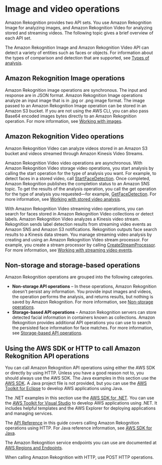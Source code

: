 # Image and video operations<a name="how-it-works-operations-intro"></a>

Amazon Rekognition provides two API sets\. You use Amazon Rekognition Image for analyzing images, and Amazon Rekognition Video for analyzing stored and streaming videos\. The following topic gives a brief overview of each API set\.

The Amazon Rekognition Image and Amazon Rekognition Video API can detect a variety of entities such as faces or objects\. For information about the types of comparison and detection that are supported, see [Types of analysis](how-it-works-types.md)\.

## Amazon Rekognition Image operations<a name="how-it-works-operations-images"></a>

Amazon Rekognition image operations are synchronous\. The input and response are in JSON format\. Amazon Rekognition Image operations analyze an input image that is in \.jpg or \.png image format\. The image passed to an Amazon Rekognition Image operation can be stored in an Amazon S3 bucket\. If you are not using the AWS CLI, you can also pass Base64 encoded images bytes directly to an Amazon Rekognition operation\. For more information, see [Working with images](images.md)\.

## Amazon Rekognition Video operations<a name="how-it-works-operations-video-intro"></a>

Amazon Rekognition Video can analyze videos stored in an Amazon S3 bucket and videos streamed through Amazon Kinesis Video Streams\.

Amazon Rekognition Video video operations are asynchronous\. With Amazon Rekognition Video storage video operations, you start analysis by calling the start operation for the type of analysis you want\. For example, to detect faces in a stored video, call [StartFaceDetection](https://docs.aws.amazon.com/rekognition/latest/APIReference/API_StartFaceDetection.html)\. Once completed, Amazon Rekognition publishes the completion status to an Amazon SNS topic\. To get the results of the analysis operation, you call the get operation for the type of analysis you requested—for example, [GetFaceDetection](https://docs.aws.amazon.com/rekognition/latest/APIReference/API_GetFaceDetection.html)\. For more information, see [Working with stored video analysis](video.md)\. 

With Amazon Rekognition Video streaming video operations, you can search for faces stored in Amazon Rekognition Video collections or detect labels\. Amazon Rekognition Video analyzes a Kinesis video stream\. Rekognition sends label detection results from streaming video events as Amazon SNS and Amazon S3 notifications\. Rekognition outputs face search results to a Kinesis data stream\. You manage streaming video analysis by creating and using an Amazon Rekognition Video stream processor\. For example, you create a stream processor by calling [CreateStreamProcessor](https://docs.aws.amazon.com/rekognition/latest/APIReference/API_CreateStreamProcessor.html)\. For more information, see [Working with streaming video events](streaming-video.md)\. 

## Non\-storage and storage\-based operations<a name="how-it-works-operations-video-storage"></a>

Amazon Rekognition operations are grouped into the following categories\.
+ **Non\-storage API operations** – In these operations, Amazon Rekognition doesn't persist any information\. You provide input images and videos, the operation performs the analysis, and returns results, but nothing is saved by Amazon Rekognition\. For more information, see [Non\-storage operations](how-it-works-storage-non-storage.md#how-it-works-non-storage)\.
+ **Storage\-based API operations** – Amazon Rekognition servers can store detected facial information in containers known as collections\. Amazon Rekognition provides additional API operations you can use to search the persisted face information for face matches\. For more information, see [Storage\-based API operations](how-it-works-storage-non-storage.md#how-it-works-storage-based)\.

## Using the AWS SDK or HTTP to call Amazon Rekognition API operations<a name="images-java-http"></a>

You can call Amazon Rekognition API operations using either the AWS SDK or directly by using HTTP\. Unless you have a good reason not to, you should always use the AWS SDK\. The Java examples in this section use the [AWS SDK](https://docs.aws.amazon.com/sdk-for-java/latest/developer-guide/setup-install.html)\. A Java project file is not provided, but you can use the [AWS Toolkit for Eclipse](https://docs.aws.amazon.com/AWSToolkitEclipse/latest/GettingStartedGuide/) to develop AWS applications using Java\. 

The \.NET examples in this section use the [AWS SDK for \.NET](https://docs.aws.amazon.com/sdk-for-net/latest/developer-guide/welcome.html)\. You can use the [AWS Toolkit for Visual Studio](https://docs.aws.amazon.com/AWSToolkitVS/latest/UserGuide/welcome.html) to develop AWS applications using \.NET\. It includes helpful templates and the AWS Explorer for deploying applications and managing services\. 

The [API Reference](https://docs.aws.amazon.com/rekognition/latest/APIReference/Welcome.html) in this guide covers calling Amazon Rekognition operations using HTTP\. For Java reference information, see [AWS SDK for Java](https://docs.aws.amazon.com/sdk-for-java/latest/reference/index.html)\.

The Amazon Rekognition service endpoints you can use are documented at [AWS Regions and Endpoints](https://docs.aws.amazon.com/general/latest/gr/rande.html#rekognition_region)\. 

When calling Amazon Rekognition with HTTP, use POST HTTP operations\.